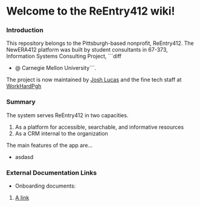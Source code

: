 # Welcome to the ReEntry412 wiki!

### Introduction

This repository belongs to the Pittsburgh-based nonprofit, ReEntry412. The NewERA412 platform was built by student consultants in 67-373, Information Systems Consulting Project, ```diff
- @ Carnegie Mellon University```.

The project is now maintained by <a href="mailto:jlucas@workhardpgh.com">Josh Lucas</a> and the fine tech staff at <a href="https://workhardpgh.com">WorkHardPgh</a>

### Summary 

The system serves ReEntry412 in two capacities. 
1. As a platform for accessible, searchable, and informative resources
2. As a CRM internal to the organization 

The main features of the app are...
* asdasd

### External Documentation Links 
* Onboarding documents:
1. <a href="">A link</a>

